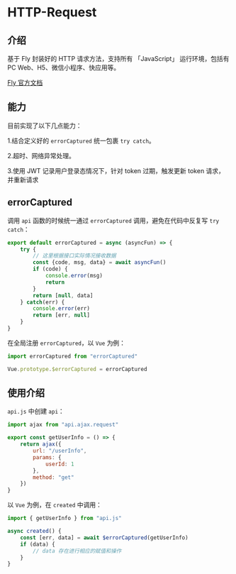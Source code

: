 # HTTP-Request

## 介绍

基于 Fly 封装好的 HTTP 请求方法，支持所有 「JavaScript」 运行环境，包括有 PC Web、H5、微信小程序、快应用等。

[Fly 官方文档](https://wendux.github.io/dist/#/language)

## 能力

目前实现了以下几点能力：

1.结合定义好的 `errorCaptured` 统一包裹 `try catch`。

2.超时、网络异常处理。

3.使用 JWT 记录用户登录态情况下，针对 token 过期，触发更新 token 请求，并重新请求

## errorCaptured 

调用 `api` 函数的时候统一通过 `errorCaptured` 调用，避免在代码中反复写 `try catch`：
```javascript
export default errorCaptured = async (asyncFun) => {
	try {
		// 这里根据接口实际情况接收数据
		const {code, msg, data} = await asyncFun()
		if (code) {
			console.error(msg)
			return
		}
		return [null, data]
	} catch(err) {
		console.error(err)
		return [err, null]
	}
}
```

在全局注册 `errorCaptured`，以 `Vue` 为例：
```javascript
import errorCaptured from "errorCaptured"

Vue.prototype.$errorCaptured = errorCaptured
```

## 使用介绍

`api.js` 中创建 `api`：
```javascript
import ajax from "api.ajax.request"

export const getUserInfo = () => {
	return ajax({
		url: "/userInfo",
		params: {
			userId: 1
		},
		method: "get"
	})
}
```

以 `Vue` 为例，在 `created` 中调用：
```javascript
import { getUserInfo } from "api.js"

async created() {
	const [err, data] = await $errorCaptured(getUserInfo)
	if (data) {
		// data 存在进行相应的赋值和操作
	}
}
```